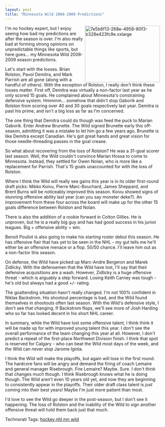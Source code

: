 ```yaml
---
layout: post
title: "Minnesota Wild 2008-2009 Predictions"
---
```


<p><a href="http://www.kindohm.com/LocalImages/Posts/MinnesotaWild20082009Predictions_DD67/7e5b6f13268e495880f3b328e423fc9e.xxlarge.jpg"><img style="border-right: 0px; border-top: 0px; border-left: 0px; border-bottom: 0px" height="184" alt="7e5b6f13-268e-4958-80f3-b328e423fc9e.xxlarge" src="http://www.kindohm.com/LocalImages/Posts/MinnesotaWild20082009Predictions_DD67/7e5b6f13268e495880f3b328e423fc9e.xxlarge_thumb.jpg" width="244" align="right" border="0" /></a> I'm no hockey expert, but I enjoy seeing how bad my predictions are after the season is over.  I'm also really bad at forming strong opinions on unpredictable things like sports, but here goes...  my Minnesota Wild 2008-2009 season predictions.</p>
  
<p>Let's start with the losses.  Brian Rolston, Pavol Demitra, and Mark Parrish are all gone (along with a handful of others).  With the exception of Rolston, I really don't think these losses matter.  First off, Demitra was virtually a non-factor last year as he only scored 15 goals.  He complained about Minnesota's constraining defensive system.  Hmmmm... somehow that didn't stop Gaborik and Rolston from scoring over 40 and 30 goals respectively last year.  Demitra is past his prime, and isn't a big loss as far as I'm concerned.  </p>
  
<p>The one thing that Demitra could do though was feed the puck to Marian Gaborik.  Enter Andrew Brunette.  The Wild signed Brunette early this off-season, admitting it was a mistake to let him go a few years ago.  Brunette is like Demitra except Canadian.  He's got great hands and great vision for those needle-threading passes in the goal crease.</p>
  
<p>So what about recovering from the loss of Rolston?  He was a 31-goal scorer last season.  Well, the Wild couldn't convince Marian Hossa to come to Minnesota.  Instead, they settled for Owen Nolan, who is more like a replacement for Parrish.  That's 15 goals unaccounted for with the loss of Rolston.</p>
  
<p>Where I think the Wild will really see gains this year is in its older first-round draft picks: Mikko Koivu, Pierre Marc-Bouchard, James Sheppard, and Brent Burns will be noticeably improved this season.  Koivu showed signs of stunning offensive ability last year (can you say monster deke?).  An improvement from these four across the board will make up for the other 15 goals difference between Rolston and Nolan.  </p>
  
<p>There is also the addition of a rookie forward in Colton Gillies.  He is unproven, but he is a really big guy and has had good success in his junior leagues.  Big + offensive ability = win.</p>
  
<p>Benoit Pouliot is also going to make his starting roster debut this season.  He has offensive flair that has yet to be seen in the NHL - my gut tells me he'll either be an offensive menace or a flop.  50/50 chance.  I'll leave him out as a non-factor this season.  </p>
  
<p>On defense, the Wild have picked up Marc-Andre Bergeron and Marek Zidlicky.  With the defensemen that the Wild have lost, I'll say that their defensive acquisitions are a wash.  However, Zidlicky is a huge offensive threat - which is arguably a step forward.  Losing Keith Carney was tough - he's old but always had a good +/- rating.</p>
  
<p>The goaltending situation hasn't really changed.  I'm not 100% confident in Niklas Backstrom.  His shootout percentage is bad, and the Wild found themselves in shootouts often last season.  With the Wild's defensive style, I don't see that changing.  If Backstrom flops, we'll see more of Josh Harding who so far has looked decent in his short NHL career. </p>
  
<p>In summary, while the Wild have lost some offensive talent, I think think it will be made up for with improved young talent this year.  I don't see the overall performance of the team changing this year at all.  However, I don't predict a repeat of the first-place Northwest Division finish.  I think that spot is reserved for Calgary - who can beat the Wild most days of the week, and the Wild can never stop Jarome Iginla.  </p>
  
<p>I think the Wild will make the playoffs, but again will lose in the first round.  The hardcore fans will be angry and demand the firing of coach Lemaire and general manager Risebrough.  Fire Lemaire?  Maybe.  Sure.  I don't think that changes much though.  I think Risebrough knows what he is doing though.  The Wild aren't even 10 years old yet, and now they are beginning to consistently appear in the playoffs.  Their older draft class talent is <em>just</em> coming into their best years!  Maybe I'm just more patient than most.  </p>
  
<p>I'd love to see the Wild go deeper in the post-season, but I don't see it happening.  The loss of Rolston and the inability of the Wild to sign another offensive threat will hold them back just that much.</p>
  
<div class="tags" id="scid:0767317B-992E-4b12-91E0-4F059A8CECA8:6752c872-410d-4942-81e9-d0d84d5a296e">Technorati Tags: <a href="http://technorati.com/tags/hockey" rel="tag">hockey</a>,<a href="http://technorati.com/tags/nhl" rel="tag">nhl</a>,<a href="http://technorati.com/tags/mn%20wild" rel="tag">mn wild</a></div> 
